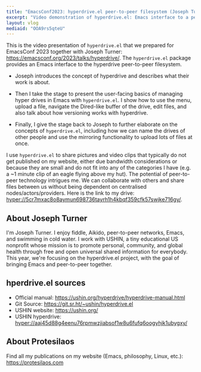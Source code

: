 ```yaml
---
title: "EmacsConf2023: hyperdrive.el peer-to-peer filesystem (Joseph Turner and Protesilaos)"
excerpt: "Video demonstration of hyperdrive.el: Emacs interface to a peer-to-peer filesystem. We did this video for EmacsConf2023 with Joseph Turner."
layout: vlog
mediaid: "OOA9rs5qteU"
---
```


This is the video presentation of `hyperdrive.el` that we prepared for
EmacsConf 2023 together with Joseph Turner:
<https://emacsconf.org/2023/talks/hyperdrive/>. The `hyperdrive.el`
package provides an Emacs interface to the hyperdrive peer-to-peer
filesystem.

- Joseph introduces the concept of hyperdrive and describes what their
  work is about.

- Then I take the stage to present the user-facing basics of managing
  hyper drives in Emacs with `hyperdrive.el`. I show how to use the
  menu, upload a file, navigate the Dired-like buffer of the drive,
  edit files, and also talk about how versioning works with
  hyperdrive.

- Finally, I give the stage back to Joseph to further elaborate on the
  concepts of `hyperdrive.el`, including how we can name the drives of
  other people and use the mirroring functionality to upload lots of
  files at once.

I use `hyperdrive.el` to share pictures and video clips that typically
do not get published on my website, either due bandwidth
considerations or because they are small and do not fit into any of
the categories I have (e.g. a ~1 minute clip of an eagle flying above
my hut). The potential of peer-to-peer technology intrigues me. We can
collaborate with others and share files between us without being
dependent on centralised nodes/actors/providers. Here is the link to
my drive:
<hyper://5cr7mxac8o8aymun698736tayrh1h4kbqf359cfk57swjke716gy/>.

## About Joseph Turner

I'm Joseph Turner. I enjoy fiddle, Aikido, peer-to-peer networks,
Emacs, and swimming in cold water. I work with USHIN, a tiny
educational US nonprofit whose mission is to promote personal,
community, and global health through free and open universal shared
information for everybody. This year, we're focusing on the
hyperdrive.el project, with the goal of bringing Emacs and
peer-to-peer together.

## hperdrive.el sources

+ Official manual: <https://ushin.org/hyperdrive/hyperdrive-manual.html>
+ Git Source: <https://git.sr.ht/~ushin/hyperdrive.el>
+ USHIN website: <https://ushin.org/>
+ USHIN hyperdrive:
  <hyper://aaj45d88g4eenu76rpmwzjiabsof1w8u6fufq6oogyhjk1ubygxy/>

## About Protesilaos

Find all my publications on my website (Emacs, philosophy, Linux,
etc.): <https://protesilaos.com>
